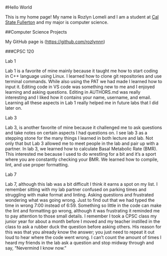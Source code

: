   #Hello World

  This is my home page! My name is Rozlyn Lomeli and I am a student at [Cal State Fullerton](http://www.fullerton.edu/) and my major is computer science.

  ##Computer Science Projects

  My GitHub page is (https://github.com/rozlynnn)

  ###CPSC 120

  Lab 1

  Lab 1 is a favorite of mine mainly because it taught me how to start coding in C++ language using Linux. I learned how to clone git repositories and use terminal commands. While also using the PAT we had made I learned how to input it. Editing code in VS code was something new to me and I enjoyed learning and asking questions. Editing in AUTHORS.md was really interesting and I liked how it contains your name, username, and email. Learning all these aspects in Lab 1 really helped me in future labs that I did later on. 

  Lab 3

  Lab 3, is another favorite of mine because it challenged me to ask questions and take notes on certain aspects I had questions on. I see lab 3 as a stepping stone for the many things I learned in both lecture and lab. Not only that but Lab 3 allowed me to meet people in the lab and pair up with a partner. In lab 3, we learned how to calculate Basal Metabolic Rate (BMR). This interested me because I used to do wrestling for a bit and it’s a sport where you are constantly checking your BMR. We learned how to compile, lint, and use proper formatting.

  Lab 7

  Lab 7, although this lab was a bit difficult I think it earns a spot on my list. I remember sitting with my lab partner confused on parking times and struggling with make format and linting. Asking questions and frustrated wondering what was going wrong. Just to find out that we had typed the time in wrong 7:00 instead of 6:59. Something so little in the code can make the lint and formatting go wrong, although it was frustrating it reminded me to pay attention to those small details. I remember I took a CPSC class my junior year for about a month before I moved and my teacher instilled in the class to ask a rubber duck the question before asking others. His reason for this was that you already know the answer; you just need to repeat it out loud to hear where the code went wrong. I can’t count the amount of times I heard my friends in the lab ask a question and stop midway through and say, “Nevermind I know now.”
